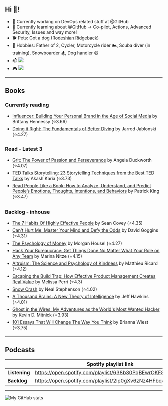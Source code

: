 ## Hi 👋!

- 🔭 Currently working on DevOps related stuff at @GitHub
- 🌱 Currently learning about @GitHub -> Co-pilot, Actions, Advanced Security, Issues and way more!
- :dog2: Pets: Got a dog ([Rodeshian Ridgeback](https://www.akc.org/expert-advice/dog-breeds/10-facts-about-the-rhodesian-ridgeback/))
- 🎲 Hobbies: Father of 2, Cycler, Motorcycle rider :motorcycle:, Scuba diver (in training), Snowboarder :snowboarder:, Dog handler :smile:
- 📫 [![](https://img.shields.io/badge/LinkedIn-cunoreijman-blue)](https://www.linkedin.com/in/cunoreijman)
- :video_game: [![](https://img.shields.io/badge/XBox-equalizer999-green)](https://account.xbox.com/en-us/profile?gamertag=equalizer999)

---

## Books

### Currently reading

<!-- GOODREADS-READING-LIST:START -->
- [Influencer: Building Your Personal Brand in the Age of Social Media](https://www.goodreads.com/review/show/6660362893?utm_medium=api&utm_source=rss) by Brittany Hennessy (⭐️3.66)
- [Doing it Right: The Fundamentals of Better Diving](https://www.goodreads.com/review/show/6142369940?utm_medium=api&utm_source=rss) by Jarrod Jablonski (⭐️4.27)
<!-- GOODREADS-READING-LIST:END -->

### Read - Latest 3

<!-- GOODREADS-READ-LIST:START -->
- [Grit: The Power of Passion and Perseverance](https://www.goodreads.com/review/show/6660385796?utm_medium=api&utm_source=rss) by Angela Duckworth (⭐️4.07)
- [TED Talks Storytelling: 23 Storytelling Techniques from the Best TED Talks](https://www.goodreads.com/review/show/6471302003?utm_medium=api&utm_source=rss) by Akash Karia (⭐️3.73)
- [Read People Like a Book: How to Analyze, Understand, and Predict People’s Emotions, Thoughts, Intentions, and Behaviors](https://www.goodreads.com/review/show/6144288022?utm_medium=api&utm_source=rss) by Patrick King (⭐️3.47)
<!-- GOODREADS-READ-LIST:END -->

### Backlog - inhouse

<!-- GOODREADS-SHELF-LIST:START -->
- [The 7 Habits Of Highly Effective People](https://www.goodreads.com/review/show/6471304724?utm_medium=api&utm_source=rss) by Sean Covey (⭐️4.35)
- [Can't Hurt Me: Master Your Mind and Defy the Odds](https://www.goodreads.com/review/show/6144285742?utm_medium=api&utm_source=rss) by David Goggins (⭐️4.31)
- [The Psychology of Money](https://www.goodreads.com/review/show/6144284951?utm_medium=api&utm_source=rss) by Morgan Housel (⭐️4.27)
- [Hack Your Bureaucracy: Get Things Done No Matter What Your Role on Any Team](https://www.goodreads.com/review/show/5443453185?utm_medium=api&utm_source=rss) by Marina Nitze (⭐️4.15)
- [Altruism: The Science and Psychology of Kindness](https://www.goodreads.com/review/show/6144281343?utm_medium=api&utm_source=rss) by Matthieu Ricard (⭐️4.12)
- [Escaping the Build Trap: How Effective Product Management Creates Real Value](https://www.goodreads.com/review/show/6246299401?utm_medium=api&utm_source=rss) by Melissa Perri (⭐️4.3)
- [Snow Crash](https://www.goodreads.com/review/show/6144282536?utm_medium=api&utm_source=rss) by Neal Stephenson (⭐️4.02)
- [A Thousand Brains: A New Theory of Intelligence](https://www.goodreads.com/review/show/5174464204?utm_medium=api&utm_source=rss) by Jeff Hawkins (⭐️4.01)
- [Ghost in the Wires: My Adventures as the World's Most Wanted Hacker](https://www.goodreads.com/review/show/6144284199?utm_medium=api&utm_source=rss) by Kevin D. Mitnick (⭐️3.93)
- [101 Essays That Will Change The Way You Think](https://www.goodreads.com/review/show/6832144343?utm_medium=api&utm_source=rss) by Brianna Wiest (⭐️3.75)
<!-- GOODREADS-SHELF-LIST:END -->

---

## Podcasts

|               | Spotify playlist link                                    |
|---------------|----------------------------------------------------------|
| **Listening** | https://open.spotify.com/playlist/638b30PqBEwrOKF8JkWUnQ |
| **Backlog**   | https://open.spotify.com/playlist/2lp0gXv6zNz4HFbq4fuSZ2 |

---

![My GitHub stats](https://github-readme-stats.vercel.app/api?username=equalizer999&show_icons=true&theme=dark)

